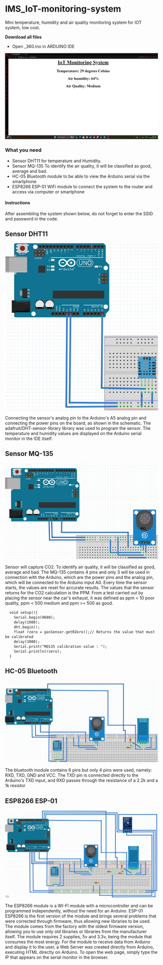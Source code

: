 # IMS_IoT-monitoring-system
Mini temperature, humidity and air quality monitoring system for IOT system, low cost.

**Download all files**
 * Open _360.ino in ARDUINO IDE

![](https://github.com/VictorIkeda/IMS_IoT-monitoring-system/blob/main/Images/screenshot.png?raw=true)

### **What you need**

* Sensor DHT11 for temperature and Humidity.
* Sensor MQ-135 To identify the air quality, it will be classified as good, average and bad.
* HC-05 Bluetooth module to be able to view the Arduino serial via the smartphone
* ESP8266 ESP-01 WiFi module to connect the system to the router and access via computer or smartphone

#### **Instructions**
After assembling the system shown below, do not forget to enter the SSID and password in the code.

## Sensor DHT11
![](https://github.com/VictorIkeda/IMS_IoT-monitoring-system/blob/main/Images/dht11S.png?raw=true)

Connecting the sensor's analog pin to the Arduino's A5 analog pin and connecting the power pins on the board, as shown in the schematic. The adafruit/DHT-sensor-library library was used to program the sensor. The temperature and humidity values are displayed on the Arduino serial monitor in the IDE itself.

## Sensor MQ-135
![](https://github.com/VictorIkeda/IMS_IoT-monitoring-system/blob/main/Images/mqs.png?raw=true)

Sensor will capture CO2. To identify air quality, it will be classified as good, average and bad. The MQ-135 contains 4 pins and only 3 will be used in connection with the Arduino, which are the power pins and the analog pin, which will be connected to the Arduino input A0. Every time the sensor starts, the values are reset for accurate results. The values that the sensor returns for the CO2 calculation is the PPM. From a test carried out by placing the sensor near the car's exhaust, it was defined as ppm < 10 poor quality, ppm < 500 medium and ppm >= 500 as good.

```
  void setup(){
    Serial.begin(9600);
    delay(1000);
    dht.begin();
    float rzero = gasSensor.getRZero();// Returns the value that must be calibrated
    delay(3000);
    Serial.print("MQ135 calibration value : ");
    Serial.println(rzero);
  }
```

## HC-05 Bluetooth
![](https://github.com/VictorIkeda/IMS_IoT-monitoring-system/blob/main/Images/metade.png?raw=true)

The bluetooth module contains 6 pins but only 4 pins were used, namely: RXD, TXD, GND and VCC. The TXD pin is connected directly to the Arduino's TXD input, and RXD passes through the resistance of a 2.2k and a 1k resistor

## ESP8266 ESP-01
![](https://github.com/VictorIkeda/IMS_IoT-monitoring-system/blob/main/Images/FULL.png?raw=true)

The ESP8266 module is a WI-FI module with a microcontroller and can be programmed independently, without the need for an Arduino. ESP-01 ESP8266 is the first version of the module and brings several problems that were corrected through firmware, thus allowing new libraries to be used. The module comes from the factory with the oldest firmware version, allowing you to use only old libraries or libraries from the manufacturer itself. The module requires 2 supplies, 5v and 3.3v, being the module that consumes the most energy. For the module to receive data from Arduino and display it to the user, a Web Server was created directly from Arduino, executing HTML directly on Arduino. To open the web page, simply type the IP that appears on the serial monitor in the browser.
